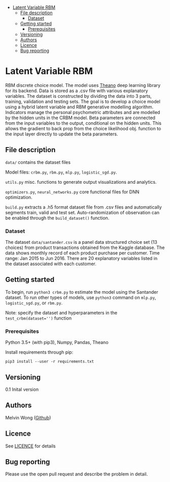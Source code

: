 - [Latent Variable RBM](#latent-variable-rbm)
  * [File description](#file-description)
    + [Dataset](#dataset)
  * [Getting started](#getting-started)
    + [Prerequisites](#prerequisites)
  * [Versioning](#versioning)
  * [Authors](#authors)
  * [Licence](#licence)
  * [Bug reporting](#bug-reporting)

# Latent Variable RBM
RBM discrete choice model.
The model uses [Theano](https://github.com/Theano/Theano) deep learning library for its backend.
Data is stored as a .csv file with various explanatory variables. 
The dataset is constructed by dividing the data into 3 parts, training, validation and testing sets.
The goal is to develop a choice model using a hybrid latent variable and RBM generative modelling algorithm.
Indicators manage the personal psychometric attributes and are modelled by the hidden units in the CRBM model.
Beta parameters are connected from the input variables to the output, conditional on the hidden units.
This allows the gradient to back prop from the choice likelihood obj. function to the input layer directly to update the beta parameters.

## File description
```data/``` contains the dataset files

Model files: ```crbm.py```, ```rbm.py```, ```mlp.py```, ```logistic_sgd.py```.

```utils.py``` misc. functions to generate output visualizations and analytics.

```optimizers.py```, ```neural_networks.py``` core functional files for DNN optimization.

```build.py``` extracts a .h5 format dataset file from .csv files and automatically segments train, valid and test set. Auto-randomization of observation can be enabled through the ```build_dataset()``` function.

### Dataset
The dataset ```data/santander.csv``` is a panel data structured choice set (13 choices) from product transactions obtained from the Kaggle database. 
The data shows monthly record of each product purchase per customer. 
Time range: Jan 2015 to Jun 2016.
There are 20 explanatory variables listed in the dataset associated with each customer.

## Getting started
To begin, run ```python3 crbm.py``` to estimate the model using the Santander dataset. 
To run other types of models, use ```python3``` command on ```mlp.py```, ```logistic_sgd.py```, or ```rbm.py```.

Note: specify the dataset and hyperparameters in the ```test_crbm(dataset='')``` function

### Prerequisites
Python 3.5+ (with pip3), Numpy, Pandas, Theano

Install requirements through pip:

```
pip3 install --user -r requirements.txt
```

## Versioning
0.1 Inital version

## Authors
Melvin Wong ([Github](https://github.com/mwong009))

## Licence
See [LICENCE](https://github.com/LiTrans/latent-variable-rbm/blob/master/LICENSE) for details

## Bug reporting
Please use the open pull request and describe the problem in detail.
